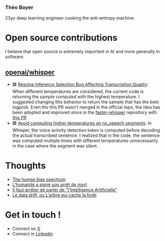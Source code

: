 ### Théo Boyer

23yo deep learning engineer cooking the anti-entropy machine.

# Open source contributions
I believe that open source is extremely important in AI and more generally in software.

## [openai/whisper](https://github.com/openai/whisper)
* 🟩 [Resolve Inference Selection Bug Affecting Transcription Quality](https://github.com/openai/whisper/pull/1377): When different temperatures are considered, the current code is returning the sample computed with the highest temperature. I suggested changing this behavior to return the sample that has the best logprob. Even tho this PR wasn't merged in the official repo, the idea has been adopted and improved since in the [faster-whisper](https://github.com/SYSTRAN/faster-whisper) repository with [this PR](https://github.com/SYSTRAN/faster-whisper/pull/356)
* 🟪 [Avoid computing higher temperatures on no_speech segments](https://github.com/openai/whisper/pull/1279): In Whisper, the voice activity detection token is computed before decoding the actual transcribed sentence. I realized that in the code, the sentence was computed multiple times with different temperatures unnecessarily in the case where the segment was silent.

# Thoughts
* [The human bias spectrum]([https://www.linkedin.com/feed/update/urn:li:activity:7140387311304740864/](https://www.linkedin.com/posts/th%C3%A9o-boyer_the-human-bias-spectrum-today-we-can-safely-activity-7140387311304740864-xiBW/))
* [L’humanité a signé son arrêt de mort]([https://www.linkedin.com/feed/update/urn:li:activity:7135309335697514498/](https://www.linkedin.com/posts/th%C3%A9o-boyer_groundbreaking-new-book-makes-ai-author-a-activity-7135309335697514498-4sMi/))
* [Il faut arrêter de parler de "l'Intelligence Artificielle"](https://www.linkedin.com/posts/th%C3%A9o-boyer_ia-intelligenceartificielle-deeplearning-activity-7115316457093124096-Lzp9/)
* [Le data drift, ou L'arbre qui cache la forêt](https://www.linkedin.com/posts/th%C3%A9o-boyer_99-of-data-scientists-get-this-dataset-wrong-activity-7110246849625632769-DIft/)

# Get in touch !
* Connect on [X](https://twitter.com/ted_engineer)
* Connect in [Linkedin](https://www.linkedin.com/in/th%C3%A9o-boyer/)
